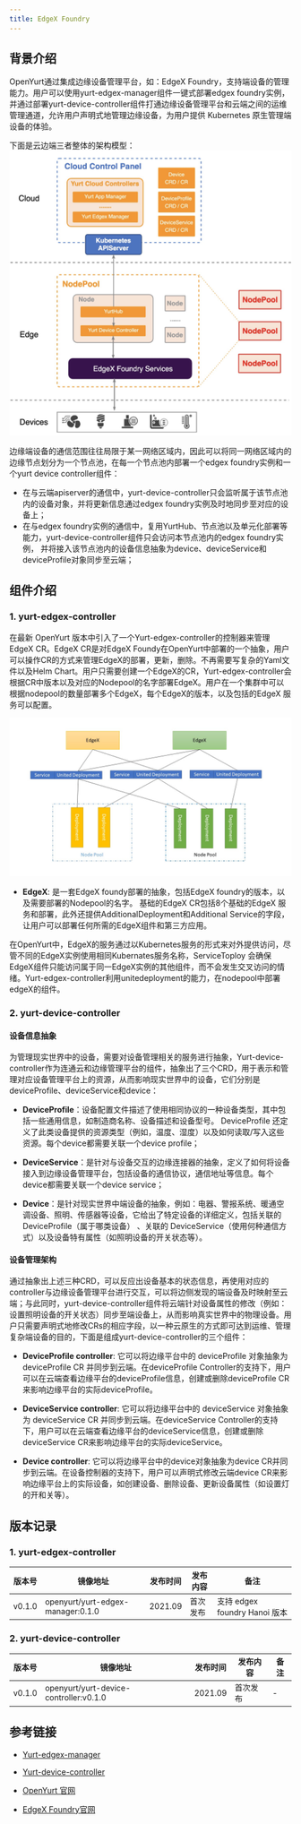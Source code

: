 ```yaml
---
title: EdgeX Foundry
---
```



## 背景介绍

OpenYurt通过集成边缘设备管理平台，如：EdgeX Foundry，支持端设备的管理能力。用户可以使用yurt-edgex-manager组件一键式部署edgex foundry实例，
并通过部署yurt-device-controller组件打通边缘设备管理平台和云端之间的运维管理通道，允许用户声明式地管理边缘设备，为用户提供 Kubernetes 原生管理端设备的体验。

下面是云边端三者整体的架构模型：
![img](../../../static/img/docs/core-concepts/edgex-foundry-arch.png)

边缘端设备的通信范围往往局限于某一网络区域内，因此可以将同一网络区域内的边缘节点划分为一个节点池，在每一个节点池内部署一个edgex foundry实例和一个yurt device controller组件：

- 在与云端apiserver的通信中，yurt-device-controller只会监听属于该节点池内的设备对象，并将更新信息通过edgex foundry实例及时地同步至对应的设备上；
- 在与edgex foundry实例的通信中，复用YurtHub、节点池以及单元化部署等能力，yurt-device-controller组件只会访问本节点池内的edgex foundry实例，
  并将接入该节点池内的设备信息抽象为device、deviceService和deviceProfile对象同步至云端；

## 组件介绍

### 1. yurt-edgex-controller

在最新 OpenYurt 版本中引入了一个Yurt-edgex-controller的控制器来管理EdgeX CR。EdgeX CR是对EdgeX Foundy在OpenYurt中部署的一个抽象，用户可以操作CR的方式来管理EdgeX的部署，更新，删除。不再需要写复杂的Yaml文件以及Helm Chart。用户只需要创建一个EdgeX的CR，Yurt-edgex-controller会根据CR中版本以及对应的Nodepool的名字部署EdgeX。用户在一个集群中可以根据nodepool的数量部署多个EdgeX，每个EdgeX的版本，以及包括的EdgeX 服务可以配置。

![img](../../../static/img/docs/core-concepts/edgex-foundry-multi.png)

- **EdgeX**: 是一套EdgeX foundy部署的抽象，包括EdgeX foundry的版本，以及需要部署的Nodepool的名字。 基础的EdgeX CR包括8个基础的EdgeX 服务和部署，此外还提供AdditionalDeployment和Additional Service的字段，让用户可以部署任何所需的EdgeX组件和第三方应用。

在OpenYurt中，EdgeX的服务通过以Kubernetes服务的形式来对外提供访问，尽管不同的EdgeX实例使用相同Kubernates服务名称，ServiceToploy 会确保EdgeX组件只能访问属于同一EdgeX实例的其他组件，而不会发生交叉访问的情绪。Yurt-edgex-controller利用unitedeployment的能力，在nodepool中部署edgeX的组件。

### 2. yurt-device-controller

#### 设备信息抽象

为管理现实世界中的设备，需要对设备管理相关的服务进行抽象，Yurt-device-controller作为连通云和边缘管理平台的组件，抽象出了三个CRD，用于表示和管理对应设备管理平台上的资源，从而影响现实世界中的设备，它们分别是deviceProfile、deviceService和device：

- **DeviceProfile**：设备配置文件描述了使用相同协议的一种设备类型，其中包括一些通用信息，如制造商名称、设备描述和设备型号。 DeviceProfile 还定义了此类设备提供的资源类型（例如，温度、湿度）以及如何读取/写入这些资源。每个device都需要关联一个device profile；
- **DeviceService**：是针对与设备交互的边缘连接器的抽象，定义了如何将设备接入到边缘设备管理平台，包括设备的通信协议，通信地址等信息。每个device都需要关联一个device service；

- **Device**：是针对现实世界中端设备的抽象，例如：电器、警报系统、暖通空调设备、照明、传感器等设备，它给出了特定设备的详细定义，包括关联的 DeviceProfile（属于哪类设备） 、关联的 DeviceService（使用何种通信方式）以及设备特有属性（如照明设备的开关状态等）。

#### 设备管理架构

通过抽象出上述三种CRD，可以反应出设备基本的状态信息，再使用对应的controller与边缘设备管理平台进行交互，可以将边侧发现的端设备及时映射至云端；与此同时，yurt-device-controller组件将云端针对设备属性的修改（例如：设置照明设备的开关状态）同步至端设备上，从而影响真实世界中的物理设备。用户只需要声明式地修改CRs的相应字段，以一种云原生的方式即可达到运维、管理复杂端设备的目的，下面是组成yurt-device-controller的三个组件：

- **DeviceProfile controller**: 它可以将边缘平台中的 deviceProfile 对象抽象为 deviceProfile CR 并同步到云端。在deviceProfile Controller的支持下，用户可以在云端查看边缘平台的deviceProfile信息，创建或删除deviceProfile CR来影响边缘平台的实际deviceProfile。
- **DeviceService controller**: 它可以将边缘平台中的 deviceService 对象抽象为 deviceService CR 并同步到云端。在deviceService Controller的支持下，用户可以在云端查看边缘平台的deviceService信息，创建或删除deviceService CR来影响边缘平台的实际deviceService。

- **Device controller**: 它可以将边缘平台中的device对象抽象为device CR并同步到云端。在设备控制器的支持下，用户可以声明式修改云端device CR来影响边缘平台上的实际设备，如创建设备、删除设备、更新设备属性（如设置灯的开和关等）。



## 版本记录

### 1. yurt-edgex-controller

| 版本号 | 镜像地址                          | 发布时间 | 发布内容 | 备注                          |
| ------ | --------------------------------- | -------- | -------- | ----------------------------- |
| v0.1.0 | openyurt/yurt-edgex-manager:0.1.0 | 2021.09  | 首次发布 | 支持 edgex foundry Hanoi 版本 |

### 2. yurt-device-controller

| 版本号 | 镜像地址                               | 发布时间 | 发布内容 | 备注 |
| ------ | -------------------------------------- | -------- | -------- | ---- |
| v0.1.0 | openyurt/yurt-device-controller:v0.1.0 | 2021.09  | 首次发布 | -    |

## 参考链接

- [Yurt-edgex-manager](https://github.com/openyurtio/yurt-edgex-manager)
- [Yurt-device-controller](https://github.com/openyurtio/yurt-device-controller)

- [OpenYurt 官网](https://openyurt.io/)
- [EdgeX Foundry官网](https://www.edgexfoundry.org/)